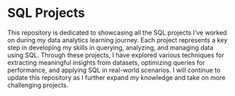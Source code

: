 # SQL Projects

This repository is dedicated to showcasing all the SQL projects I’ve worked on during my data analytics learning journey. Each project represents a key step in developing my skills in querying, analyzing, and managing data using SQL. Through these projects, I have explored various techniques for extracting meaningful insights from datasets, optimizing queries for performance, and applying SQL in real-world scenarios. I will continue to update this repository as I further expand my knowledge and take on more challenging projects.
